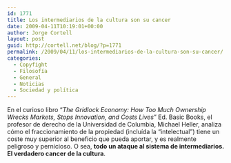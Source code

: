 ```yaml
---
id: 1771
title: Los intermediarios de la cultura son su cancer
date: 2009-04-11T10:19:01+00:00
author: Jorge Cortell
layout: post
guid: http://cortell.net/blog/?p=1771
permalink: /2009/04/11/los-intermediarios-de-la-cultura-son-su-cancer/
categories:
  - Copyfight
  - Filosofí­a
  - General
  - Noticias
  - Sociedad y polí­tica
---
```

En el curioso libro &#8220;_The Gridlock Economy: How Too Much Ownership Wrecks Markets, Stops Innovation, and Costs Lives_&#8221; Ed. Basic Books, el profesor de derecho de la Universidad de Columbia, Michael Heller, analiza cómo el fraccionamiento de la propiedad (incluída la &#8220;intelectual&#8221;) tiene un coste muy superior al beneficio que pueda aportar, y es realmente peligroso y pernicioso. O sea, **todo un ataque al sistema de intermediarios. El verdadero cancer de la cultura**.